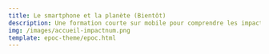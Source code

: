 ```yaml
---
title: Le smartphone et la planète (Bientôt)
description: Une formation courte sur mobile pour comprendre les impacts environnementaux du smartphone.
img: /images/accueil-impactnum.png
template: epoc-theme/epoc.html
---
```





